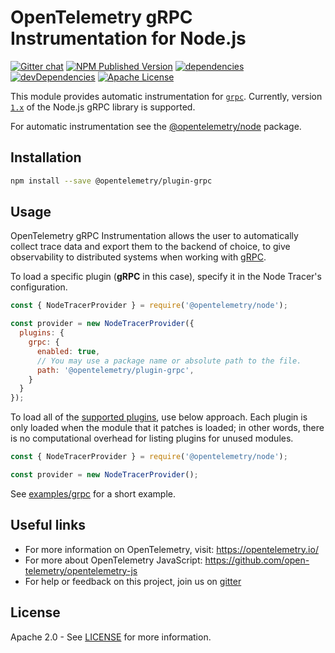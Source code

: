 # OpenTelemetry gRPC Instrumentation for Node.js

[![Gitter chat][gitter-image]][gitter-url]
[![NPM Published Version][npm-img]][npm-url]
[![dependencies][dependencies-image]][dependencies-url]
[![devDependencies][devDependencies-image]][devDependencies-url]
[![Apache License][license-image]][license-image]

This module provides automatic instrumentation for [`grpc`](https://grpc.github.io/grpc/node/). Currently, version [`1.x`](https://www.npmjs.com/package/grpc?activeTab=versions) of the Node.js gRPC library is supported.

For automatic instrumentation see the
[@opentelemetry/node](https://github.com/open-telemetry/opentelemetry-js/tree/master/packages/opentelemetry-node) package.

## Installation

```sh
npm install --save @opentelemetry/plugin-grpc
```

## Usage

OpenTelemetry gRPC Instrumentation allows the user to automatically collect trace data and export them to the backend of choice, to give observability to distributed systems when working with [gRPC](https://www.npmjs.com/package/grpc).

To load a specific plugin (**gRPC** in this case), specify it in the Node Tracer's configuration.

```javascript
const { NodeTracerProvider } = require('@opentelemetry/node');

const provider = new NodeTracerProvider({
  plugins: {
    grpc: {
      enabled: true,
      // You may use a package name or absolute path to the file.
      path: '@opentelemetry/plugin-grpc',
    }
  }
});
```

To load all of the [supported plugins](https://github.com/open-telemetry/opentelemetry-js#plugins), use below approach. Each plugin is only loaded when the module that it patches is loaded; in other words, there is no computational overhead for listing plugins for unused modules.

```javascript
const { NodeTracerProvider } = require('@opentelemetry/node');

const provider = new NodeTracerProvider();
```

See [examples/grpc](https://github.com/open-telemetry/opentelemetry-js/tree/master/examples/grpc) for a short example.

## Useful links

- For more information on OpenTelemetry, visit: <https://opentelemetry.io/>
- For more about OpenTelemetry JavaScript: <https://github.com/open-telemetry/opentelemetry-js>
- For help or feedback on this project, join us on [gitter][gitter-url]

## License

Apache 2.0 - See [LICENSE][license-url] for more information.

[gitter-image]: https://badges.gitter.im/open-telemetry/opentelemetry-js.svg
[gitter-url]: https://gitter.im/open-telemetry/opentelemetry-node?utm_source=badge&utm_medium=badge&utm_campaign=pr-badge&utm_content=badge
[license-url]: https://github.com/open-telemetry/opentelemetry-js/blob/master/LICENSE
[license-image]: https://img.shields.io/badge/license-Apache_2.0-green.svg?style=flat
[dependencies-image]: https://david-dm.org/open-telemetry/opentelemetry-js/status.svg?path=packages/opentelemetry-plugin-grpc
[dependencies-url]: https://david-dm.org/open-telemetry/opentelemetry-js?path=packages%2Fopentelemetry-plugin-grpc
[devDependencies-image]: https://david-dm.org/open-telemetry/opentelemetry-js/dev-status.svg?path=packages/opentelemetry-plugin-grpc
[devDependencies-url]: https://david-dm.org/open-telemetry/opentelemetry-js?path=packages%2Fopentelemetry-plugin-grpc&type=dev
[npm-url]: https://www.npmjs.com/package/@opentelemetry/plugin-grpc
[npm-img]: https://badge.fury.io/js/%40opentelemetry%2Fplugin-grpc.svg
